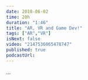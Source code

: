 ```yaml
---
date: 2018-06-02
time: 20h
duration: "1:46"
title: "AR, VR and Game Dev!"
tags: ["AR","VR"]
isNext: false
video: "2147536065478747"
published: true
podcastUrl:
---
```


...
